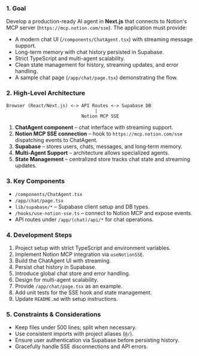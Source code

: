 ### 1. Goal
Develop a production-ready AI agent in **Next.js** that connects to Notion's MCP server (`https://mcp.notion.com/sse`). The application must provide:
- A modern chat UI (`/components/ChatAgent.tsx`) with streaming message support.
- Long-term memory with chat history persisted in Supabase.
- Strict TypeScript and multi-agent scalability.
- Clean state management for history, streaming updates, and error handling.
- A sample chat page (`/app/chat/page.tsx`) demonstrating the flow.

### 2. High-Level Architecture
```
Browser (React/Next.js) <-> API Routes <-> Supabase DB
                                 |
                            Notion MCP SSE
```
1. **ChatAgent component** – chat interface with streaming support.
2. **Notion MCP SSE connection** – hook to `https://mcp.notion.com/sse` dispatching events to ChatAgent.
3. **Supabase** – stores users, chats, messages, and long‑term memory.
4. **Multi-Agent Support** – architecture allows specialized agents.
5. **State Management** – centralized store tracks chat state and streaming updates.

### 3. Key Components
- `/components/ChatAgent.tsx`
- `/app/chat/page.tsx`
- `lib/supabase/*` – Supabase client setup and DB types.
- `/hooks/use-notion-sse.ts` – connect to Notion MCP and expose events.
- API routes under `/app/(chat)/api/*` for chat operations.

### 4. Development Steps
1. Project setup with strict TypeScript and environment variables.
2. Implement Notion MCP integration via `useNotionSSE`.
3. Build the ChatAgent UI with streaming.
4. Persist chat history in Supabase.
5. Introduce global chat store and error handling.
6. Design for multi-agent scalability.
7. Provide `/app/chat/page.tsx` as an example.
8. Add unit tests for the SSE hook and state management.
9. Update `README.md` with setup instructions.

### 5. Constraints & Considerations
- Keep files under 500 lines; split when necessary.
- Use consistent imports with project aliases (`@/`).
- Ensure user authentication via Supabase before persisting history.
- Gracefully handle SSE disconnections and API errors.
